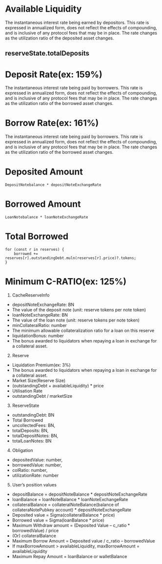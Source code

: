 
#	Available Liquidity
The instantaneous interest rate being earned by depositors. This rate is expressed in annualized form, does not reflect the effects of compounding, and is inclusive of any protocol fees that may be in place. The rate changes as the utilization ratio of the deposited asset changes.
##	reserveState.totalDeposits

#	Deposit Rate(ex: 159%)
The instantaneous interest rate being paid by borrowers. This rate is expressed in annualized form, does not reflect the effects of compounding, and is inclusive of any protocol fees that may be in place. The rate changes as the utilization ratio of the borrowed asset changes.

#	Borrow Rate(ex: 161%)
The instantaneous interest rate being paid by borrowers. This rate is expressed in annualized form, does not reflect the effects of compounding, and is inclusive of any protocol fees that may be in place. The rate changes as the utilization ratio of the borrowed asset changes.

#	Deposited Amount
    DepositNotebalance * depositNoteExchangeRate
#	Borrowed Amount
    LoanNotebalance * loanNoteExchangeRate
#	Total Borrowed
```
for (const r in reserves) {
    borrowed += reserves[r].outstandingDebt.muln(reserves[r].price)?.tokens;
}
```
#	Minimum C-RATIO(ex: 125%)



1.	CacheReserveInfo
- depositNoteExchangeRate: BN
- The value of the deposit note (unit: reserve tokens per note token)
- loanNoteExchangeRate: BN
- The value of the loan note (unit: reserve tokens per note token)
- minCollateralRatio: number
- The minimum allowable collateralization ratio for a loan on this reserve
- liquidationBonus: number
- The bonus awarded to liquidators when repaying a loan in exchange for a collateral asset.

2.	Reserve
- Liquidation Premium(ex: 3%)
- The bonus awarded to liquidators when repaying a loan in exchange for a collateral asset.
- Market Size(Reserve Size)
- (outstandingDebt + availableLiquidity) * price
- Utilisation Rate
- outstandingDebt / marketSize

3.	ReserveState
- outstandingDebt: BN
- Total Borrowed
- uncollectedFees: BN,
- totalDeposits: BN,
- totalDepositNotes: BN,
- totalLoanNotes: BN

4.	Obligation
- depositedValue: number,
- borrowedValue: number,
- colRatio: number,
- utilizationRate: number

5.	User’s position values
- depositBalance = depositNoteBalance * depositNoteExchangeRate
- loanBalance = loanNoteBalance * loanNoteExchangeRate
- collateralBalance = collateralNoteBalance(balance of collateraNotePubkey account) * depositNoteExchangeRate
- Deposited value = Sigma(collateralBalance * price)
- Borrowed value = Sigma(loanBalance * price)
- Maximum Withdraw amount = (Deposited Value – c_ratio * borrowedValue) / price
- (Or) collateralBalance
- Maximum Borrow Amount = Deposited value / c_ratio – borrowedValue
- If maxBorrowAmount > availableLiquidity, maxBorrowAmount = availableLiquidity
- Maximum Repay Amount = loanBalance or walletBalance
